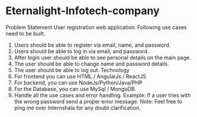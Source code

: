 # Eternalight-Infotech-company

Problem Statement
User registration web application. Following use cases need to be built.
1. Users should be able to register via email, name, and password.
2. Users should be able to log in via email, and password.
3. After login user should be able to see personal details on the main page.
4. The user should be able to change name and password details.
5. The user should be able to log out.
Technology
1. For frontend you can use HTML / AngularJs / ReactJS
2. For backend, you can use NodeJs/Python/Java/PHP
3. For the Database, you can use MySql / MongoDB.
4. Handle all the use cases and error handling. Example: If a user tries with the wrong
password send a proper error message.
Note: Feel free to ping me over Internshala for any doubt clarification.
